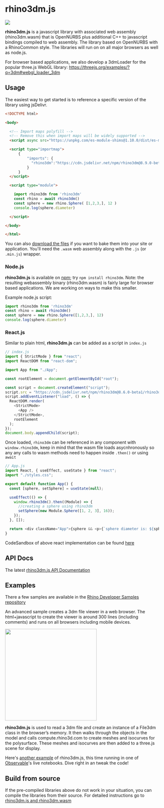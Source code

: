 # rhino3dm.js

[![](https://data.jsdelivr.com/v1/package/npm/rhino3dm/badge)](https://www.jsdelivr.com/package/npm/rhino3dm)

**rhino3dm.js** is a javascript library with associated web assembly (rhino3dm.wasm) that is OpenNURBS plus additional C++ to javascript bindings compiled to web assembly. The library based on OpenNURBS with a RhinoCommon style. The libraries will run on on all major browsers as well as node.js.

For browser based applications, we also develop a 3dmLoader for the popular three.js WebGL library: https://threejs.org/examples/?q=3dm#webgl_loader_3dm


## Usage

The easiest way to get started is to reference a specific version of the library using jsDelivr.

```html
<!DOCTYPE html>

<body>

  <!-- Import maps polyfill -->
  <!-- Remove this when import maps will be widely supported -->
  <script async src="https://unpkg.com/es-module-shims@1.10.0/dist/es-module-shims.js"></script>

  <script type="importmap">
      {
          "imports": {
            "rhino3dm":"https://cdn.jsdelivr.net/npm/rhino3dm@8.9.0-beta/rhino3dm.module.min.js"
          }
      }
  </script>

  <script type="module">

    import rhino3dm from 'rhino3dm'
    const rhino = await rhino3dm()
    const sphere = new rhino.Sphere( [1,2,3,], 12 )
    console.log(sphere.diameter)

  </script>

</body>

</html>
```

You can also [download the files](https://www.jsdelivr.com/package/npm/rhino3dm) if you want to bake them into your site or application. You'll need the `.wasm` web assembly along with the `.js` (or `.min.js`) wrapper.


### Node.js

**rhino3dm.js** is available on [npm](https://www.npmjs.com/package/rhino3dm); try `npm install rhino3dm`. Note: the resulting webassembly binary (rhino3dm.wasm) is fairly large for browser based applications. We are working on ways to make this smaller.

Example node.js script:

```js
import rhino3dm from 'rhino3dm'
const rhino = await rhino3dm()
const sphere = new rhino.Sphere([1,2,3,], 12)
console.log(sphere.diameter)
```

### React.js

Similar to plain html, **rhino3dm.js** can be added as a script in `index.js`

```js
// index.js
import { StrictMode } from "react";
import ReactDOM from "react-dom";

import App from "./App";

const rootElement = document.getElementById("root");

const script = document.createElement("script");
script.src = "https://cdn.jsdelivr.net/npm/rhino3dm@8.6.0-beta1/rhino3dm.min.js";
script.addEventListener("load", () => {
  ReactDOM.render(
    <StrictMode>
      <App />
    </StrictMode>,
    rootElement
  );
});
document.body.appendChild(script);

```

Once loaded, `rhino3dm` can be referenced in any component with `window.rhino3dm`, keep in mind that the wasm file loads asycnhronously so any any calls to wasm methods need to happen inside `.then()` or using `await`

```js
// App.js
import React, { useEffect, useState } from "react";
import "./styles.css";

export default function App() {
  const [sphere, setSphere] = useState(null);

  useEffect(() => {
    window.rhino3dm().then((Module) => {
      //creating a sphere using rhino3dm
      setSphere(new Module.Sphere([1, 2, 3], 16));
    });
  }, []);

  return <div className="App">{sphere && <p>{`sphere diameter is: ${sphere.diameter}`}</p>}</div>;
}
```

CodeSandbox of above react implementation can be found [here](https://codesandbox.io/s/rhino3dm-react-p3gr7?file=/src/App.js:0-428)


## API Docs

The latest [rhino3dm.js API Documentation](https://mcneel.github.io/rhino3dm/javascript/api/index.html)


## Examples

There a few samples are available in the [Rhino Developer Samples repository](https://github.com/mcneel/rhino-developer-samples/tree/8/rhino3dm#samples)

An advanced sample creates a 3dm file viewer in a web browser.  The html+javascript to create the viewer is around 300 lines (including comments) and runs on all browsers including mobile devices.  

<img src="https://mcneel.github.io/rhino3dm/images/rhino3dm_rhinologo.png" width="300"></img>

**rhino3dm.js** is used to read a 3dm file and create an instance of a File3dm class in the browser’s memory.  It then walks through the objects in the model and calls compute.rhino3d.com to create meshes and isocurves for the polysurface. These meshes and isocurves are then added to a three.js scene for display.

Here's [another example](https://observablehq.com/@pearswj/using-rhino3dm-in-observable/2) of rhino3dm.js, this time running in one of [Observable](http://observablehq.com/)'s live notebooks. Dive right in an tweak the code!

## Build from source

If the pre-compiled libraries above do not work in your situation, you can compile the libraries from their source. For detailed instructions go to [rhino3dm.js and rhino3dm.wasm](RHINO3DM-BUILD.JS.md)

